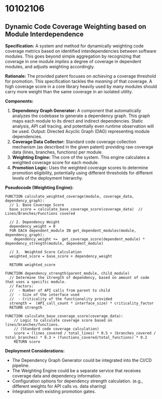 # 10102106

## Dynamic Code Coverage Weighting based on Module Interdependence

**Specification:** A system and method for dynamically weighting code coverage metrics based on identified interdependencies between software modules. This goes beyond simple aggregation by recognizing that coverage in one module *implies* a degree of coverage in dependent modules, and adjusts weighting accordingly.

**Rationale:** The provided patent focuses on *achieving* a coverage threshold for promotion. This specification tackles the *meaning* of that coverage. A high coverage score in a core library heavily used by many modules should carry more weight than the same coverage in an isolated utility.

**Components:**

1.  **Dependency Graph Generator:** A component that automatically analyzes the codebase to generate a dependency graph. This graph maps each module to its direct and indirect dependencies.  Static analysis, API call tracing, and potentially even runtime observation will be used.  Output: Directed Acyclic Graph (DAG) representing module dependencies.
2.  **Coverage Data Collector:**  Standard code coverage collection mechanism (as described in the given patent) providing raw coverage data (lines, branches, functions) per module.
3.  **Weighting Engine:** The core of the system.  This engine calculates a weighted coverage score for each module.
4.  **Promotion Logic:**  Uses the weighted coverage scores to determine promotion eligibility, potentially using different thresholds for different levels of the deployment hierarchy.

**Pseudocode (Weighting Engine):**

```
FUNCTION calculate_weighted_coverage(module, coverage_data, dependency_graph):
  // 1. Base Coverage Score
  base_score = calculate_base_coverage_score(coverage_data)  // Lines/Branches/Functions covered

  // 2. Dependency Weight
  dependency_weight = 0
  FOR EACH dependent_module IN get_dependent_modules(module, dependency_graph):
    dependency_weight +=  get_coverage_score(dependent_module) * dependency_strength(module, dependent_module)

  // 3.  Weighted Score Calculation
  weighted_score = base_score + dependency_weight

  RETURN weighted_score

FUNCTION dependency_strength(parent_module, child_module)
  // Determine the strength of dependency, based on amount of code that uses a specific module.
  // Factors:
  //  - Number of API calls from parent to child
  //  - Size of the interface used
  //  - Criticality of the functionality provided
  strength =  (API_call_count * interface_size) * criticality_factor
  RETURN strength

FUNCTION calculate_base_coverage_score(coverage_data):
    // Logic to calculate coverage score based on lines/branches/functions.
    // (Standard code coverage calculation)
    score = (lines_covered / total_lines) * 0.5 + (branches_covered / total_branches) * 0.3 + (functions_covered/total_functions) * 0.2
    RETURN score
```

**Deployment Considerations:**

*   The Dependency Graph Generator could be integrated into the CI/CD pipeline.
*   The Weighting Engine could be a separate service that receives coverage data and dependency information.
*   Configuration options for dependency strength calculation. (e.g., different weights for API calls vs. data sharing)
*   Integration with existing promotion gates.